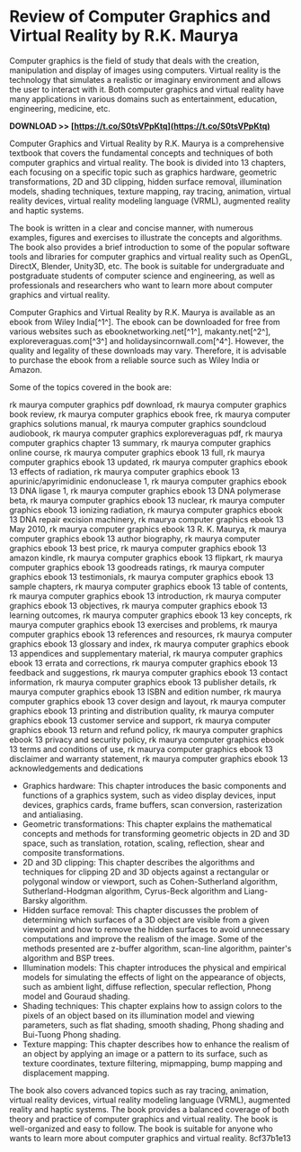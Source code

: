 
 
# Review of Computer Graphics and Virtual Reality by R.K. Maurya
 
Computer graphics is the field of study that deals with the creation, manipulation and display of images using computers. Virtual reality is the technology that simulates a realistic or imaginary environment and allows the user to interact with it. Both computer graphics and virtual reality have many applications in various domains such as entertainment, education, engineering, medicine, etc.
 
**DOWNLOAD >> [https://t.co/S0tsVPpKtq](https://t.co/S0tsVPpKtq)**


 
Computer Graphics and Virtual Reality by R.K. Maurya is a comprehensive textbook that covers the fundamental concepts and techniques of both computer graphics and virtual reality. The book is divided into 13 chapters, each focusing on a specific topic such as graphics hardware, geometric transformations, 2D and 3D clipping, hidden surface removal, illumination models, shading techniques, texture mapping, ray tracing, animation, virtual reality devices, virtual reality modeling language (VRML), augmented reality and haptic systems.
 
The book is written in a clear and concise manner, with numerous examples, figures and exercises to illustrate the concepts and algorithms. The book also provides a brief introduction to some of the popular software tools and libraries for computer graphics and virtual reality such as OpenGL, DirectX, Blender, Unity3D, etc. The book is suitable for undergraduate and postgraduate students of computer science and engineering, as well as professionals and researchers who want to learn more about computer graphics and virtual reality.
 
Computer Graphics and Virtual Reality by R.K. Maurya is available as an ebook from Wiley India[^1^]. The ebook can be downloaded for free from various websites such as ebooknetworking.net[^1^], makanty.net[^2^], exploreveraguas.com[^3^] and holidaysincornwall.com[^4^]. However, the quality and legality of these downloads may vary. Therefore, it is advisable to purchase the ebook from a reliable source such as Wiley India or Amazon.
  
Some of the topics covered in the book are:
 
rk maurya computer graphics pdf download,  rk maurya computer graphics book review,  rk maurya computer graphics ebook free,  rk maurya computer graphics solutions manual,  rk maurya computer graphics soundcloud audiobook,  rk maurya computer graphics exploreveraguas pdf,  rk maurya computer graphics chapter 13 summary,  rk maurya computer graphics online course,  rk maurya computer graphics ebook 13 full,  rk maurya computer graphics ebook 13 updated,  rk maurya computer graphics ebook 13 effects of radiation,  rk maurya computer graphics ebook 13 apurinic/apyrimidinic endonuclease 1,  rk maurya computer graphics ebook 13 DNA ligase 1,  rk maurya computer graphics ebook 13 DNA polymerase beta,  rk maurya computer graphics ebook 13 nuclear,  rk maurya computer graphics ebook 13 ionizing radiation,  rk maurya computer graphics ebook 13 DNA repair excision machinery,  rk maurya computer graphics ebook 13 May 2010,  rk maurya computer graphics ebook 13 R. K. Maurya,  rk maurya computer graphics ebook 13 author biography,  rk maurya computer graphics ebook 13 best price,  rk maurya computer graphics ebook 13 amazon kindle,  rk maurya computer graphics ebook 13 flipkart,  rk maurya computer graphics ebook 13 goodreads ratings,  rk maurya computer graphics ebook 13 testimonials,  rk maurya computer graphics ebook 13 sample chapters,  rk maurya computer graphics ebook 13 table of contents,  rk maurya computer graphics ebook 13 introduction,  rk maurya computer graphics ebook 13 objectives,  rk maurya computer graphics ebook 13 learning outcomes,  rk maurya computer graphics ebook 13 key concepts,  rk maurya computer graphics ebook 13 exercises and problems,  rk maurya computer graphics ebook 13 references and resources,  rk maurya computer graphics ebook 13 glossary and index,  rk maurya computer graphics ebook 13 appendices and supplementary material,  rk maurya computer graphics ebook 13 errata and corrections,  rk maurya computer graphics ebook 13 feedback and suggestions,  rk maurya computer graphics ebook 13 contact information,  rk maurya computer graphics ebook 13 publisher details,  rk maurya computer graphics ebook 13 ISBN and edition number,  rk maurya computer graphics ebook 13 cover design and layout,  rk maurya computer graphics ebook 13 printing and distribution quality,  rk maurya computer graphics ebook 13 customer service and support,  rk maurya computer graphics ebook 13 return and refund policy,  rk maurya computer graphics ebook 13 privacy and security policy,  rk maurya computer graphics ebook 13 terms and conditions of use,  rk maurya computer graphics ebook 13 disclaimer and warranty statement,  rk maurya computer graphics ebook 13 acknowledgements and dedications
 
- Graphics hardware: This chapter introduces the basic components and functions of a graphics system, such as video display devices, input devices, graphics cards, frame buffers, scan conversion, rasterization and antialiasing.
- Geometric transformations: This chapter explains the mathematical concepts and methods for transforming geometric objects in 2D and 3D space, such as translation, rotation, scaling, reflection, shear and composite transformations.
- 2D and 3D clipping: This chapter describes the algorithms and techniques for clipping 2D and 3D objects against a rectangular or polygonal window or viewport, such as Cohen-Sutherland algorithm, Sutherland-Hodgman algorithm, Cyrus-Beck algorithm and Liang-Barsky algorithm.
- Hidden surface removal: This chapter discusses the problem of determining which surfaces of a 3D object are visible from a given viewpoint and how to remove the hidden surfaces to avoid unnecessary computations and improve the realism of the image. Some of the methods presented are z-buffer algorithm, scan-line algorithm, painter's algorithm and BSP trees.
- Illumination models: This chapter introduces the physical and empirical models for simulating the effects of light on the appearance of objects, such as ambient light, diffuse reflection, specular reflection, Phong model and Gouraud shading.
- Shading techniques: This chapter explains how to assign colors to the pixels of an object based on its illumination model and viewing parameters, such as flat shading, smooth shading, Phong shading and Bui-Tuong Phong shading.
- Texture mapping: This chapter describes how to enhance the realism of an object by applying an image or a pattern to its surface, such as texture coordinates, texture filtering, mipmapping, bump mapping and displacement mapping.

The book also covers advanced topics such as ray tracing, animation, virtual reality devices, virtual reality modeling language (VRML), augmented reality and haptic systems. The book provides a balanced coverage of both theory and practice of computer graphics and virtual reality. The book is well-organized and easy to follow. The book is suitable for anyone who wants to learn more about computer graphics and virtual reality.
 8cf37b1e13
 

